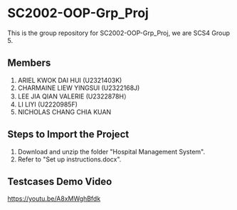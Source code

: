 # SC2002-OOP-Grp_Proj
This is the group repository for SC2002-OOP-Grp_Proj, we are SCS4 Group 5.

## Members
1. ARIEL KWOK DAI HUI (U2321403K) <br>
2. CHARMAINE LIEW YINGSUI  (U2322168J) <br>
3. LEE JIA QIAN VALERIE  (U2322878H） <br>
4. LI LIYI  (U2220985F) <br>
5. NICHOLAS CHANG CHIA KUAN

## Steps to Import the Project
1. Download and unzip the folder "Hospital Management System".
2. Refer to "Set up instructions.docx".

## Testcases Demo Video
https://youtu.be/A8xMWghBfdk
